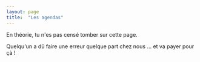 ```yaml
---
layout: page
title:  "Les agendas"
---
```


En théorie, tu n'es pas censé tomber sur cette page.

Quelqu'un a dû faire une erreur quelque part chez nous ... et va payer pour çà !
